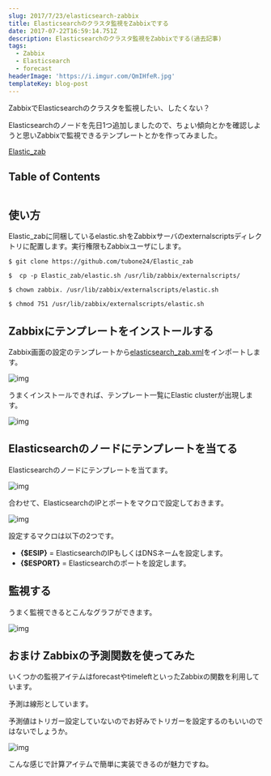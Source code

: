 ```yaml
---
slug: 2017/7/23/elasticsearch-zabbix
title: Elasticsearchのクラスタ監視をZabbixでする
date: 2017-07-22T16:59:14.751Z
description: Elasticsearchのクラスタ監視をZabbixでする(過去記事)
tags:
  - Zabbix
  - Elasticsearch
  - forecast
headerImage: 'https://i.imgur.com/QmIHfeR.jpg'
templateKey: blog-post
---
```

ZabbixでElasticsearchのクラスタを監視したい、したくない？

Elasticsearchのノードを先日1つ追加しましたので、ちょい傾向とかを確認しようと思いZabbixで監視できるテンプレートとかを作ってみました。

[Elastic_zab](https://github.com/tubone24/Elastic_zab)

## Table of Contents

```toc

```

## 使い方

Elastic_zabに同梱しているelastic.shをZabbixサーバのexternalscriptsディレクトリに配置します。実行権限もZabbixユーザにします。

```
$ git clone https://github.com/tubone24/Elastic_zab

$  cp -p Elastic_zab/elastic.sh /usr/lib/zabbix/externalscripts/

$ chown zabbix. /usr/lib/zabbix/externalscripts/elastic.sh

$ chmod 751 /usr/lib/zabbix/externalscripts/elastic.sh
```

## Zabbixにテンプレートをインストールする

Zabbix画面の設定のテンプレートから[elasticsearch_zab.xml](https://github.com/tubone24/Elastic_zab/blob/master/elasticsearch_zab.xml)をインポートします。

![img](https://i.imgur.com/cTG62da.png)

うまくインストールできれば、テンプレート一覧にElastic clusterが出現します。

![img](https://i.imgur.com/mzeLWwv.png)

## Elasticsearchのノードにテンプレートを当てる

Elasticsearchのノードにテンプレートを当てます。

![img](https://i.imgur.com/zpTarcD.png)

合わせて、ElasticsearchのIPとポートをマクロで設定しておきます。

![img](https://i.imgur.com/Vw5bbsA.png)

設定するマクロは以下の2つです。

- **{$ESIP}** = ElasticsearchのIPもしくはDNSネームを設定します。
- **{$ESPORT}** = Elasticsearchのポートを設定します。


## 監視する

うまく監視できるとこんなグラフができます。

![img](https://i.imgur.com/tE9cC6Q.png)

## おまけ Zabbixの予測関数を使ってみた

いくつかの監視アイテムはforecastやtimeleftといったZabbixの関数を利用しています。

予測は線形としています。

予測値はトリガー設定していないのでお好みでトリガーを設定するのもいいのではないでしょうか。

![img](https://i.imgur.com/ylKkzK6.png)

こんな感じで計算アイテムで簡単に実装できるのが魅力ですね。